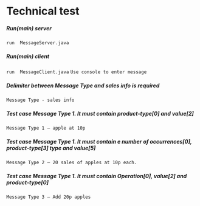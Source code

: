 # Technical test

##### Run(main) server
`run  MessageServer.java`

##### Run(main) client
`run  MessageClient.java`
`Use console to enter message`

##### Delimiter between Message Type and sales info is required
`Message Type - sales info`

##### Test case Message Type 1. It must contain product-type[0] and value[2]
`Message Type 1 – apple at 10p`

##### Test case Message Type 1. It must contain e number of occurrences[0], product-type[3] type and value[5]
`Message Type 2 – 20 sales of apples at 10p each.`

##### Test case Message Type 1. It must contain Operation[0], value[2] and product-type[0]
`Message Type 3 – Add 20p apples`